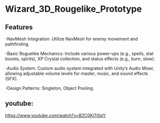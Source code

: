# Wizard_3D_Rougelike_Prototype
## Features
-NavMesh Integration:
Utilize NavMesh for enemy movement and pathfinding.

-Basic Roguelike Mechanics:
Include various power-ups (e.g., spells, stat boosts, spirits), XP Crystal collection, and status effects (e.g., burn, slow).

-Audio System:
Custom audio system integrated with Unity’s Audio Mixer, allowing adjustable volume levels for master, music, and sound effects (SFX).

-Design Patterns:
Singleton, Object Pooling.
## youtube:
https://www.youtube.com/watch?v=BZC0Kj7i0qY
